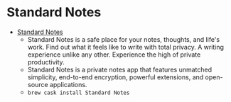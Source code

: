 # Standard Notes
- [Standard Notes](https://standardnotes.org/)
  -  Standard Notes is a safe place for your notes, thoughts, and life's work. Find out what it feels like to write with total privacy. A writing experience unlike any other. Experience the high of private productivity.
  - Standard Notes is a private notes app that features unmatched simplicity, end-to-end encryption, powerful extensions, and open-source applications.
  - `brew cask install Standard Notes`
